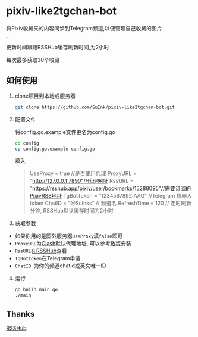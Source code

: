 # pixiv-like2tgchan-bot

将Pixiv收藏夹的内容同步到Telegram频道,以便管理自己收藏的图片

<img src="https://s2.loli.net/2022/10/06/lc97ogXRYxJFkbj.jpg" alt="图片" style="zoom:15%;" />

更新时间跟随RSSHub缓存刷新时间,为2小时

每次最多获取30个收藏

## 如何使用

1. clone项目到本地或服务器 

   ```bash
   git clone https://github.com/SuInk/pixiv-like2tgchan-bot.git
   ```

2. 配置文件 

   将config.go.example文件更名为config.go

   ```bash
   cd config
   cp config.go.example config.go
   ```

   填入

   > UseProxy = true //是否使用代理
   > ProxyURL    = "http://127.0.0.1:7890"//代理网址
   > RssURL      = "https://rsshub.app/pixiv/user/bookmarks/15288095"//需要订阅的PixivRSS地址
   > TgBotToken  = "1234567892:AAG" //Telegram 机器人token
   > ChatID      = "@SuInks" // 频道名
   > RefreshTime = 120 // 定时刷新分钟, RSSHub默认缓存时间为2小时
3. 获取参数
  * 如果你用的是国外服务器`UseProxy`填`false`即可
  * `ProxyURL`为[Clash](https://github.com/Dreamacro/clash/releases)默认代理地址, 可以参考[教程](https://www.idcbuy.net/it/linux/2433.html)安装
  * `RssURL`在[RSSHub](https://docs.rsshub.app/social-media.html#pixiv)查看
  * `TgBotToken`在Telegram申请
  * `ChatID `为你的频道chatid或英文唯一ID
4. 运行

   ```bash
   go build main.go
   ./main
   ```

   

## Thanks

[RSSHub](https://github.com/DIYgod/RSSHub)

